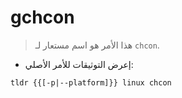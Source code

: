 # gchcon

> هذا الأمر هو اسم مستعار لـ `chcon`.

- إعرض التوثيقات للأمر الأصلي:

`tldr {{[-p|--platform]}} linux chcon`
